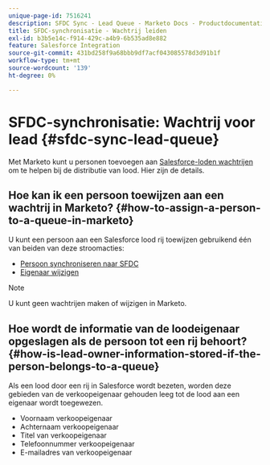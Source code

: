 ```yaml
---
unique-page-id: 7516241
description: SFDC Sync - Lead Queue - Marketo Docs - Productdocumentatie
title: SFDC-synchronisatie - Wachtrij leiden
exl-id: b3b5e14c-f914-429c-a4b9-6b535ad8e882
feature: Salesforce Integration
source-git-commit: 431bd258f9a68bbb9df7acf043085578d3d91b1f
workflow-type: tm+mt
source-wordcount: '139'
ht-degree: 0%

---
```


# SFDC-synchronisatie: Wachtrij voor lead {#sfdc-sync-lead-queue}

Met Marketo kunt u personen toevoegen aan [Salesforce-loden wachtrijen](https://help.salesforce.com/apex/HTViewHelpDoc?id=queues_overview.htm) om te helpen bij de distributie van lood. Hier zijn de details.

## Hoe kan ik een persoon toewijzen aan een wachtrij in Marketo? {#how-to-assign-a-person-to-a-queue-in-marketo}

U kunt een persoon aan een Salesforce lood rij toewijzen gebruikend één van beiden van deze stroomacties:

* [Persoon synchroniseren naar SFDC](/help/marketo/product-docs/core-marketo-concepts/smart-campaigns/salesforce-flow-actions/sync-person-to-sfdc.md)
* [Eigenaar wijzigen](/help/marketo/product-docs/core-marketo-concepts/smart-campaigns/salesforce-flow-actions/change-owner.md)

>[!NOTE]
>
>U kunt geen wachtrijen maken of wijzigen in Marketo.

## Hoe wordt de informatie van de loodeigenaar opgeslagen als de persoon tot een rij behoort? {#how-is-lead-owner-information-stored-if-the-person-belongs-to-a-queue}

Als een lood door een rij in Salesforce wordt bezeten, worden deze gebieden van de verkoopeigenaar gehouden leeg tot de lood aan een eigenaar wordt toegewezen.

* Voornaam verkoopeigenaar
* Achternaam verkoopeigenaar
* Titel van verkoopeigenaar
* Telefoonnummer verkoopeigenaar
* E-mailadres van verkoopeigenaar
